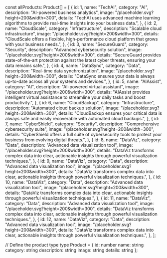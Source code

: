 const allProducts: Product[] = [
  {
    id: 1,
    name: "TechAI",
    category: "AI",
    description: "AI-powered business analytics",
    image: "/placeholder.svg?height=200&width=300",
    details: "TechAI uses advanced machine learning algorithms to provide real-time insights into your business data.",
  },
  {
    id: 2,
    name: "CloudScale",
    category: "Infrastructure",
    description: "Scalable cloud infrastructure",
    image: "/placeholder.svg?height=200&width=300",
    details: "CloudScale offers a flexible, high-performance cloud platform that grows with your business needs.",
  },
  {
    id: 3,
    name: "SecureGuard",
    category: "Security",
    description: "Advanced cybersecurity solution",
    image: "/placeholder.svg?height=200&width=300",
    details:
      "SecureGuard provides state-of-the-art protection against the latest cyber threats, ensuring your data remains safe.",
  },
  {
    id: 4,
    name: "DataSync",
    category: "Data",
    description: "Real-time data synchronization",
    image: "/placeholder.svg?height=200&width=300",
    details: "DataSync ensures your data is always up-to-date across all your systems and devices.",
  },
  {
    id: 5,
    name: "AIAssist",
    category: "AI",
    description: "AI-powered virtual assistant",
    image: "/placeholder.svg?height=200&width=300",
    details: "AIAssist provides intelligent virtual assistance to streamline your daily tasks and boost productivity.",
  },
  {
    id: 6,
    name: "CloudBackup",
    category: "Infrastructure",
    description: "Automated cloud backup solution",
    image: "/placeholder.svg?height=200&width=300",
    details:
      "CloudBackup ensures your critical data is always safe and easily recoverable with automated cloud backups.",
  },
  {
    id: 7,
    name: "CyberShield",
    category: "Security",
    description: "Comprehensive cybersecurity suite",
    image: "/placeholder.svg?height=200&width=300",
    details:
      "CyberShield offers a full suite of cybersecurity tools to protect your business from evolving digital threats.",
  },
  {
    id: 8,
    name: "DataViz",
    category: "Data",
    description: "Advanced data visualization tool",
    image: "/placeholder.svg?height=200&width=300",
    details:
      "DataViz transforms complex data into clear, actionable insights through powerful visualization techniques.",
  },
  {
    id: 9,
    name: "DataViz",
    category: "Data",
    description: "Advanced data visualization tool",
    image: "/placeholder.svg?height=200&width=300",
    details:
      "DataViz transforms complex data into clear, actionable insights through powerful visualization techniques.",
  },
  {
    id: 10,
    name: "DataViz",
    category: "Data",
    description: "Advanced data visualization tool",
    image: "/placeholder.svg?height=200&width=300",
    details:
      "DataViz transforms complex data into clear, actionable insights through powerful visualization techniques.",
  },
  {
    id: 11,
    name: "DataViz",
    category: "Data",
    description: "Advanced data visualization tool",
    image: "/placeholder.svg?height=200&width=300",
    details:
      "DataViz transforms complex data into clear, actionable insights through powerful visualization techniques.",
  },
  {
    id: 12,
    name: "DataViz",
    category: "Data",
    description: "Advanced data visualization tool",
    image: "/placeholder.svg?height=200&width=300",
    details:
      "DataViz transforms complex data into clear, actionable insights through powerful visualization techniques.",
  },
];

// Define the product type
type Product = {
  id: number
  name: string
  category: string
  description: string
  image: string
  details: string
};